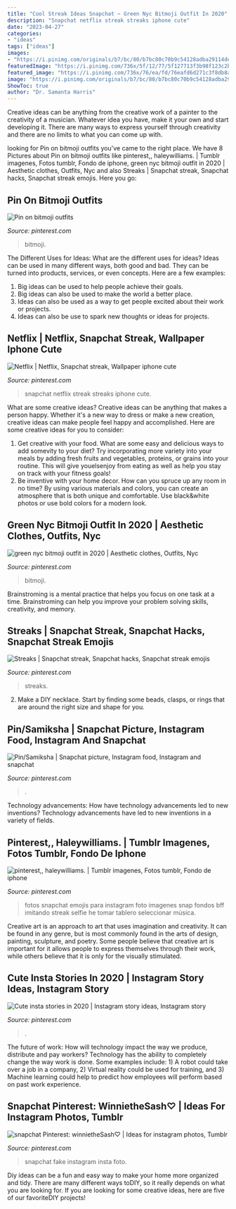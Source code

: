 ```yaml
---
title: "Cool Streak Ideas Snapchat ~ Green Nyc Bitmoji Outfit In 2020"
description: "Snapchat netflix streak streaks iphone cute"
date: "2023-04-27"
categories:
- "ideas"
tags: ["ideas"]
images:
- "https://i.pinimg.com/originals/b7/bc/80/b7bc80c70b9c54128adba29114ded859.jpg"
featuredImage: "https://i.pinimg.com/736x/5f/12/77/5f127713f3b98f123c2bfb846b50db49.jpg"
featured_image: "https://i.pinimg.com/736x/76/ea/fd/76eafd6d271c3f8db8a0827a436c49e6.jpg"
image: "https://i.pinimg.com/originals/b7/bc/80/b7bc80c70b9c54128adba29114ded859.jpg"
ShowToc: true
author: "Dr. Samanta Harris"
---
```



Creative ideas can be anything from the creative work of a painter to the creativity of a musician. Whatever idea you have, make it your own and start developing it. There are many ways to express yourself through creativity and there are no limits to what you can come up with.

	

		
looking for Pin on bitmoji outfits you've came to the right place. We have 8 Pictures about Pin on bitmoji outfits like pinterest,, haleywilliams. | Tumblr imagenes, Fotos tumblr, Fondo de iphone, green nyc bitmoji outfit in 2020 | Aesthetic clothes, Outfits, Nyc and also Streaks | Snapchat streak, Snapchat hacks, Snapchat streak emojis. Here you go:
		
    
## Pin On Bitmoji Outfits

<img loading=lazy src="https://i.pinimg.com/736x/e2/72/ce/e272ce8db5f6f163b5f66ab9b318b086.jpg" onerror="this.onerror=null;this.src='https://tse3.mm.bing.net/th?id=OIP.2ukAaYDr2TRSlwuvL0xiqgAAAA&amp;pid=15.1';" alt="Pin on bitmoji outfits">

_Source: pinterest.com_

>bitmoji. 

	

The Different Uses for Ideas: What are the different uses for ideas?
Ideas can be used in many different ways, both good and bad. They can be turned into products, services, or even concepts. Here are a few examples:
1. Big ideas can be used to help people achieve their goals. 
2. Big ideas can also be used to make the world a better place. 
3. Ideas can also be used as a way to get people excited about their work or projects. 
4. Ideas can also be use to spark new thoughts or ideas for projects.

    
## Netflix | Netflix, Snapchat Streak, Wallpaper Iphone Cute

<img loading=lazy src="https://i.pinimg.com/736x/ab/fe/aa/abfeaa2173b994d9ff7bfcb957dc4768.jpg" onerror="this.onerror=null;this.src='https://tse4.mm.bing.net/th?id=OIP.ojCdbzOlCbJTWHQIwBXdHwHaOG&amp;pid=15.1';" alt="Netflix | Netflix, Snapchat streak, Wallpaper iphone cute">

_Source: pinterest.com_

>snapchat netflix streak streaks iphone cute. 

	

What are some creative ideas?
Creative ideas can be anything that makes a person happy. Whether it's a new way to dress or make a new creation, creative ideas can make people feel happy and accomplished. Here are some creative ideas for you to consider: 
1. Get creative with your food. What are some easy and delicious ways to add somevity to your diet? Try incorporating more variety into your meals by adding fresh fruits and vegetables, proteins, or grains into your routine. This will give youelsenjoy from eating as well as help you stay on track with your fitness goals! 
2. Be inventive with your home decor. How can you spruce up any room in no time? By using various materials and colors, you can create an atmosphere that is both unique and comfortable. Use black&white photos or use bold colors for a modern look.

    
## Green Nyc Bitmoji Outfit In 2020 | Aesthetic Clothes, Outfits, Nyc

<img loading=lazy src="https://i.pinimg.com/736x/5f/12/77/5f127713f3b98f123c2bfb846b50db49.jpg" onerror="this.onerror=null;this.src='https://tse3.mm.bing.net/th?id=OIP.CbSXg9udX_32xj3NN_347AAAAA&amp;pid=15.1';" alt="green nyc bitmoji outfit in 2020 | Aesthetic clothes, Outfits, Nyc">

_Source: pinterest.com_

>bitmoji. 

	

Brainstroming is a mental practice that helps you focus on one task at a time. Brainstroming can help you improve your problem solving skills, creativity, and memory.

    
## Streaks | Snapchat Streak, Snapchat Hacks, Snapchat Streak Emojis

<img loading=lazy src="https://i.pinimg.com/736x/1e/73/80/1e73807bb09aaf87213f070c6563ce63.jpg" onerror="this.onerror=null;this.src='https://tse3.mm.bing.net/th?id=OIP.2CMSEWLzx4xLSft4RywT7QHaNJ&amp;pid=15.1';" alt="Streaks | Snapchat streak, Snapchat hacks, Snapchat streak emojis">

_Source: pinterest.com_

>streaks. 

	

2. Make a DIY necklace. Start by finding some beads, clasps, or rings that are around the right size and shape for you.

    
## Pin/Samiksha | Snapchat Picture, Instagram Food, Instagram And Snapchat

<img loading=lazy src="https://i.pinimg.com/originals/b7/bc/80/b7bc80c70b9c54128adba29114ded859.jpg" onerror="this.onerror=null;this.src='https://tse3.mm.bing.net/th?id=OIP.ovyryt-xWzIqhmrnTX6S1AHaK3&amp;pid=15.1';" alt="Pin/Samiksha | Snapchat picture, Instagram food, Instagram and snapchat">

_Source: pinterest.com_

>. 

	

Technology advancements: How have technology advancements led to new inventions?
Technology advancements have led to new inventions in a variety of fields.

    
## Pinterest,, Haleywilliams. | Tumblr Imagenes, Fotos Tumblr, Fondo De Iphone

<img loading=lazy src="https://i.pinimg.com/736x/76/ea/fd/76eafd6d271c3f8db8a0827a436c49e6.jpg" onerror="this.onerror=null;this.src='https://tse4.mm.bing.net/th?id=OIP.EKTQO-wnR9o-zsUQJZ86RwHaNJ&amp;pid=15.1';" alt="pinterest,, haleywilliams. | Tumblr imagenes, Fotos tumblr, Fondo de iphone">

_Source: pinterest.com_

>fotos snapchat emojis para instagram foto imagenes snap fondos bff imitando streak selfie he tomar tablero seleccionar música. 

	

Creative art is an approach to art that uses imagination and creativity. It can be found in any genre, but is most commonly found in the arts of design, painting, sculpture, and poetry. Some people believe that creative art is important for it allows people to express themselves through their work, while others believe that it is only for the visually stimulated.

    
## Cute Insta Stories In 2020 | Instagram Story Ideas, Instagram Story

<img loading=lazy src="https://i.pinimg.com/736x/16/1b/ab/161bab6c818ff7510ea4ccefe0c856e3.jpg" onerror="this.onerror=null;this.src='https://tse1.mm.bing.net/th?id=OIP.xKrQBJqnGl7SBlTw4oZnOAHaNL&amp;pid=15.1';" alt="Cute insta stories in 2020 | Instagram story ideas, Instagram story">

_Source: pinterest.com_

>. 

	

The future of work: How will technology impact the way we produce, distribute and pay workers?
Technology has the ability to completely change the way work is done. Some examples include: 1) A robot could take over a job in a company, 2) Virtual reality could be used for training, and 3) Machine learning could help to predict how employees will perform based on past work experience.

    
## Snapchat Pinterest: WinnietheSash♡ | Ideas For Instagram Photos, Tumblr

<img loading=lazy src="https://i.pinimg.com/736x/05/98/9d/05989d3066a005ce717f8517d2f244cd--snapchat.jpg" onerror="this.onerror=null;this.src='https://tse4.mm.bing.net/th?id=OIP.mKBraDAYZ8RjBJ4rNxbkhwHaNK&amp;pid=15.1';" alt="snapchat Pinterest: winnietheSash♡ | Ideas for instagram photos, Tumblr">

_Source: pinterest.com_

>snapchat fake instagram insta foto. 

	

Diy ideas can be a fun and easy way to make your home more organized and tidy. There are many different ways toDIY, so it really depends on what you are looking for. If you are looking for some creative ideas, here are five of our favoriteDIY projects!

